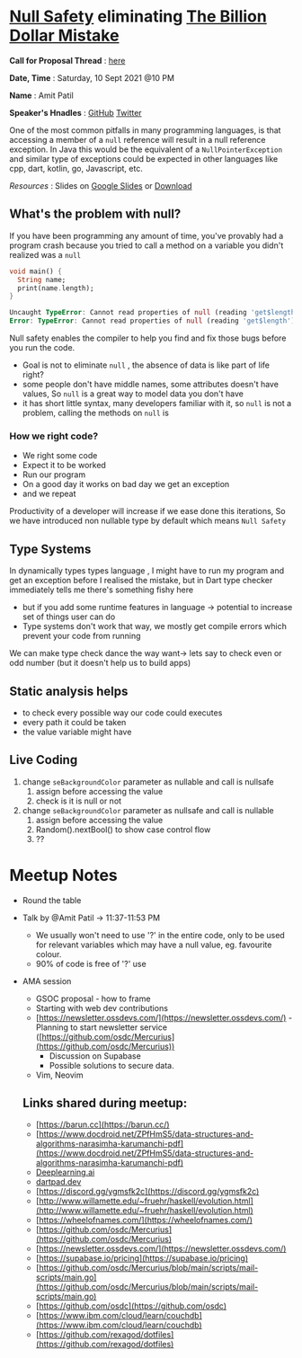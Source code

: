 # [Null Safety](https://dart.dev/null-safety) eliminating [The Billion Dollar Mistake ](https://en.wikipedia.org/wiki/Tony_Hoare#Apologies_and_retractions)

**Call for Proposal Thread** : [here](https://github.com/osdc/meetups/issues/60)

**Date, Time** : Saturday, 10 Sept 2021 @10 PM

**Name** : Amit Patil

**Speaker's Hnadles** : [GitHub](https://github.com/Amitpatil215) [Twitter](https://twitter.com/amitpatil215)

One of the most common pitfalls in many programming languages, is that accessing a member of a `null` reference will result in a null reference exception. In Java this would be the equivalent of a `NullPointerException` and similar type of exceptions could be expected in other languages like cpp, dart, kotlin, go, Javascript, etc.

*Resources* : Slides on [Google Slides](https://docs.google.com/presentation/d/1L3elOSgZAzJyLrOJbbiiNyo2zMRIJfEtXINiWQt9iwo/edit?usp=sharing) or [Download](https://github.com/osdc/meetups/files/7174801/NUll.safety.pptx)

## What's the problem with null?

If you have been programming any amount of time, you've provably had a program crash because you tried to call a method on a variable  you didn't realized was a `null`

```dart
void main() {
  String name;
  print(name.length);
}
```

```dart
Uncaught TypeError: Cannot read properties of null (reading 'get$length')
Error: TypeError: Cannot read properties of null (reading 'get$length')
```

Null safety enables the compiler to help you find and fix those bugs before you run the code.

- Goal is not to eliminate `null` , the absence of data is like part of life right?
- some people don't have middle names, some attributes doesn't have values, So `null` is a great way to model data you don't have
- it has short little syntax, many developers familiar with it, so `null` is not a problem, calling the methods on `null` is

### How we right code?

- We right some code
- Expect it to be worked
- Run our program
- On a good day it works on bad day we get an exception
- and we repeat

Productivity of a developer will increase if we ease done this iterations, So we have introduced non nullable type by default which means `Null Safety`

## Type Systems

In dynamically types types language , I might have to run my program and get an exception before I realised the mistake, but in Dart type checker immediately tells me there's something fishy here

- but if you add some runtime features in language → potential to increase set of things user can do
- Type systems don't work that way, we mostly get compile errors which prevent your code from running

We can make type check dance the way want→ lets say to check even or odd number (but it doesn't help us to build apps)

## Static analysis helps

- to check every possible way our code could executes
- every path it could be taken
- the value variable might have

## Live Coding

1. change `seBackgroundColor` parameter as nullable and call is nullsafe
    1. assign before accessing the value
    2. check is it is null or not
2. change `seBackgroundColor` parameter as nullsafe and call is nullable
    1. assign before accessing the value
    2. Random().nextBool() to show case control flow
    3. ??

# Meetup Notes

- Round the table
- Talk by @Amit Patil → 11:37-11:53 PM

    - We usually won't need to use '?' in the entire code, only to be used for relevant variables which may have a null value, eg. favourite colour.
    - 90% of code is free of '?' use
- AMA session
    - GSOC proposal - how to frame
    - Starting with web dev contributions
    - [https://newsletter.ossdevs.com/](https://newsletter.ossdevs.com/) - Planning to start newsletter service ([https://github.com/osdc/Mercurius](https://github.com/osdc/Mercurius))
        - Discussion on Supabase
        - Possible solutions to secure data.
    - Vim, Neovim


  ## Links shared during meetup:

    - [https://barun.cc](https://barun.cc/)
    - [https://www.docdroid.net/ZPfHmS5/data-structures-and-algorithms-narasimha-karumanchi-pdf](https://www.docdroid.net/ZPfHmS5/data-structures-and-algorithms-narasimha-karumanchi-pdf)
    - [Deeplearning.ai](http://deeplearning.ai/)
    - [dartpad.dev](https://dartpad.dev/?null_safety=true)
    - [https://discord.gg/ygmsfk2c](https://discord.gg/ygmsfk2c)
    - [http://www.willamette.edu/~fruehr/haskell/evolution.html](http://www.willamette.edu/~fruehr/haskell/evolution.html)
    - [https://wheelofnames.com/](https://wheelofnames.com/)
    - [https://github.com/osdc/Mercurius](https://github.com/osdc/Mercurius)
    - [https://newsletter.ossdevs.com/](https://newsletter.ossdevs.com/)
    - [https://supabase.io/pricing](https://supabase.io/pricing)
    - [https://github.com/osdc/Mercurius/blob/main/scripts/mail-scripts/main.go](https://github.com/osdc/Mercurius/blob/main/scripts/mail-scripts/main.go)
    - [https://github.com/osdc](https://github.com/osdc)
    - [https://www.ibm.com/cloud/learn/couchdb](https://www.ibm.com/cloud/learn/couchdb)
    - [https://github.com/rexagod/dotfiles](https://github.com/rexagod/dotfiles)